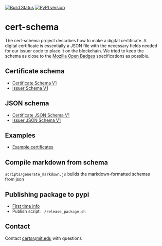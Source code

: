 [![Build Status](https://travis-ci.org/blockchain-certificates/cert-schema.svg?branch=master)](https://travis-ci.org/blockchain-certificates/cert-schema)
[![PyPI version](https://badge.fury.io/py/cert-schema.svg)](https://badge.fury.io/py/cert-schema)

# cert-schema


The cert-schema project describes how to make a digital certificate. A digital certificate is essentially a JSON file with
the necessary fields needed for our issuer code to place it on the blockchain. We tried to keep the schema as close to
 the [Mozilla Open Badges](http://openbadges.org/) specifications as possible.


## Certificate schema

- [Certificate Schema V1](/docs/certificate-schema-v1-1.md)
- [Issuer Schema V1](/docs/certificate-schema-v1-1.md)

## JSON schema
- [Certificate JSON Schema V1](/schema/certificate-schema-v1-1.json)
- [Issuer JSON Schema V1](/schema/certificate-schema-v1-1.json)

## Examples
- [Example certificates](/docs/examples.md)


## Compile markdown from schema
`scripts/generate_markdown.js` builds the markdown-formatted schemas from json

## Publishing package to pypi
- [First time info](http://peterdowns.com/posts/first-time-with-pypi.html)
- Publish script: `./release_package.sh`


## Contact

Contact [certs@mit.edu](mailto:certs@mit.edu) with questions

